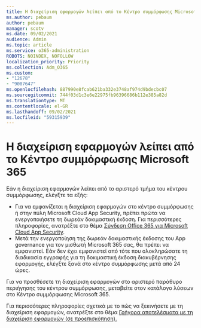 ```yaml
---
title: Η διαχείριση εφαρμογών λείπει από το Κέντρο συμμόρφωσης Microsoft 365
ms.author: pebaum
author: pebaum
manager: scotv
ms.date: 09/02/2021
audience: Admin
ms.topic: article
ms.service: o365-administration
ROBOTS: NOINDEX, NOFOLLOW
localization_priority: Priority
ms.collection: Adm_O365
ms.custom:
- "12678"
- "9007647"
ms.openlocfilehash: 887990e8fcab621ba332e3748af974d9bdecbc07
ms.sourcegitcommit: 744f03d1c3e6e22975fb96396686b112e385a82d
ms.translationtype: MT
ms.contentlocale: el-GR
ms.lasthandoff: 09/02/2021
ms.locfileid: "59315939"
---
```

# <a name="app-governance-missing-from-microsoft-365-compliance-center"></a>Η διαχείριση εφαρμογών λείπει από το Κέντρο συμμόρφωσης Microsoft 365

Εάν η διαχείριση εφαρμογών λείπει από το αριστερό τμήμα του κέντρου συμμόρφωσης, ελέγξτε τα εξής:

- Για να εμφανίζεται η διαχείριση εφαρμογών στο κέντρο συμμόρφωσης ή στην πύλη Microsoft Cloud App Security, πρέπει πρώτα να ενεργοποιήσετε τη δωρεάν δοκιμαστική έκδοση. Για περισσότερες πληροφορίες, ανατρέξτε στο θέμα [Σύνδεση Office 365 για Microsoft Cloud App Security](https://docs.microsoft.com/cloud-app-security/connect-office-365-to-microsoft-cloud-app-security).
- Μετά την ενεργοποίηση της δωρεάν δοκιμαστικής έκδοσης του App governance για τον μισθωτή Microsoft 365 σας, θα πρέπει να εμφανιστεί. Εάν δεν έχει εμφανιστεί από τότε που ολοκληρώσατε τη διαδικασία εγγραφής για τη δοκιμαστική έκδοση διακυβέρνησης εφαρμογής, ελέγξτε ξανά στο κέντρο συμμόρφωσης μετά από 24 ώρες.

Για να προσθέσετε τη διαχείριση εφαρμογών στο αριστερό παράθυρο περιήγησης του κέντρου συμμόρφωσης, μεταβείτε στον κατάλογο λύσεων στο Κέντρο συμμόρφωσης Microsoft 365.

Για περισσότερες πληροφορίες σχετικά με το πώς να ξεκινήσετε με τη διαχείριση εφαρμογών, ανατρέξτε στο θέμα [Γρήγορα αποτελέσματα με τη διαχείριση εφαρμογών (σε προεπισκόπηση).](https://docs.microsoft.com/microsoft-365/compliance/app-governance-get-started)